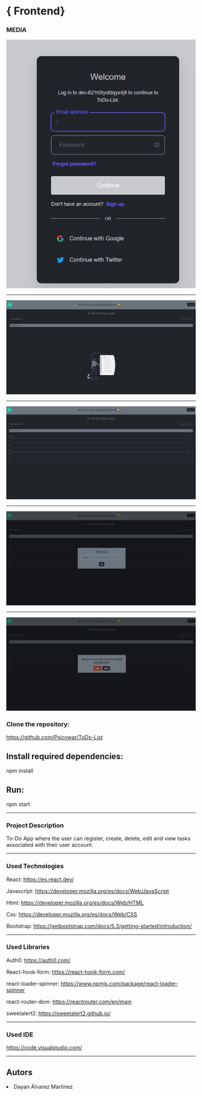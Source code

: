 # { Frontend}


### MEDIA
![products](src/assets/imgs/Form-auth0.JPG)

---
![products](src/assets/imgs/Empty-todo-list.JPG)

---
![products](src/assets/imgs/Filled-todo-list.JPG)

---
![products](src/assets/imgs/Edit-todo.JPG)

---
![products](src/assets/imgs/Delete-all-todos.JPG)

### Clone the repository:

https://github.com/Psicowar/ToDo-List

## Install required dependencies:

npm install


## Run:
npm start


---

### Project Description

To-Do App where the user can register, create, delete, edit and view tasks associated with their user account.

---
### Used Technologies
React:
https://es.react.dev/

Javascript:
https://developer.mozilla.org/es/docs/Web/JavaScript

Html:
https://developer.mozilla.org/es/docs/Web/HTML

Css:
https://developer.mozilla.org/es/docs/Web/CSS

Bootstrap:
https://getbootstrap.com/docs/5.3/getting-started/introduction/


---
### Used Libraries
Auth0:
https://auth0.com/

React-hook-form:
https://react-hook-form.com/

react-loader-spinner:
https://www.npmjs.com/package/react-loader-spinner

react-router-dom:
https://reactrouter.com/en/main

sweetalert2:
https://sweetalert2.github.io/

---

### Used IDE
https://code.visualstudio.com/

---
## Autors

<li>Dayan Álvarez Martínez</li>
    